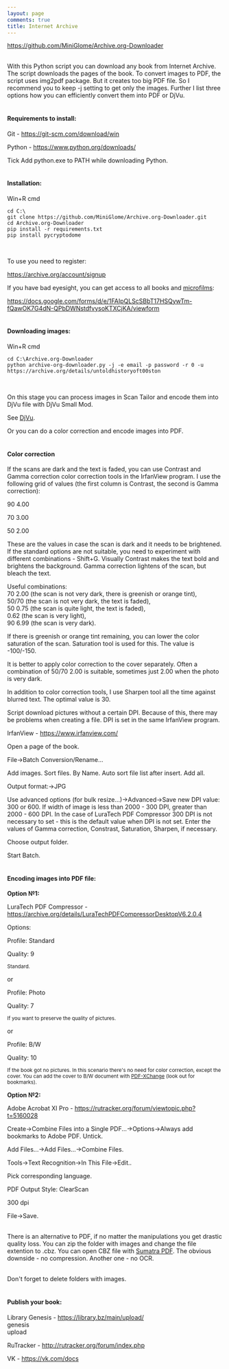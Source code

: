 ```yaml
---
layout: page
comments: true
title: Internet Archive
---
```


<https://github.com/MiniGlome/Archive.org-Downloader>
<br><br>

With this Python script you can download any book from Internet Archive. The script downloads the pages of the book. To convert images to PDF, the script uses img2pdf package. But it creates too big PDF file. So I recommend you to keep -j setting to get only the images. Further I list three options how you can efficiently convert them into PDF or DjVu.
<br><br>

#### Requirements to install:

Git - <https://git-scm.com/download/win>

Python - <https://www.python.org/downloads/>

Tick Add python.exe to PATH while downloading Python.
<br><br>

#### Installation:

Win+R cmd

```
cd C:\
git clone https://github.com/MiniGlome/Archive.org-Downloader.git
cd Archive.org-Downloader
pip install -r requirements.txt
pip install pycryptodome
```
<br>

To use you need to register:

<https://archive.org/account/signup>

If you have bad eyesight, you can get access to all books and [microfilms](https://archive.org/details/sim_microfilm?and%5B%5D=mediatype%3A%22collection%22):

<https://docs.google.com/forms/d/e/1FAIpQLScSBbT17HSQywTm-fQawOK7G4dN-QPbDWNstdfvysoKTXCjKA/viewform>
<br><br>

#### Downloading images:

Win+R cmd

```
cd C:\Archive.org-Downloader
python archive-org-downloader.py -j -e email -p password -r 0 -u https://archive.org/details/untoldhistoryoft00ston
```
<br>

On this stage you can process images in Scan Tailor and encode them into DjVu file with DjVu Small Mod.

See [DjVu](/en/djvu).

Or you can do a color correction and encode images into PDF.
<br><br>

#### Color correction

If the scans are dark and the text is faded, you can use Contrast and Gamma correction color correction tools in the IrfanView program. I use the following grid of values (the first column is Contrast, the second is Gamma correction):

90 4.00

70 3.00

50 2.00

These are the values in case the scan is dark and it needs to be brightened. If the standard options are not suitable, you need to experiment with different combinations - Shift+G. Visually Contrast makes the text bold and brightens the background. Gamma correction lightens of the scan, but bleach the text.

Useful combinations:<br>
70 2.00 (the scan is not very dark, there is greenish or orange tint),<br>
50/70 (the scan is not very dark, the text is faded),<br>
50 0.75 (the scan is quite light, the text is faded),<br>
0.62 (the scan is very light),<br>
90 6.99 (the scan is very dark).

If there is greenish or orange tint remaining, you can lower the color saturation of the scan. Saturation tool is used for this. The value is -100/-150.

It is better to apply color correction to the cover separately. Often a combination of 50/70 2.00 is suitable, sometimes just 2.00 when the photo is very dark.

In addition to color correction tools, I use Sharpen tool all the time against blurred text. The optimal value is 30.

Script download pictures without a certain DPI. Because of this, there may be problems when creating a file. DPI is set in the same IrfanView program.

IrfanView - <https://www.irfanview.com/>

Open a page of the book.

File->Batch Conversion/Rename...

Add images. Sort files. By Name. Auto sort file list after insert. Add all.

Output format:->JPG

Use advanced options (for bulk resize...)->Advanced->Save new DPI value: 300 or 600. If width of image is less than 2000 - 300 DPI, greater than 2000 - 600 DPI. In the case of LuraTech PDF Compressor 300 DPI is not necessary to set - this is the default value when DPI is not set. Enter the values of Gamma correction, Constrast, Saturation, Sharpen, if necessary.

Choose output folder.

Start Batch.
<br><br>

#### Encoding images into PDF file:

**Option №1:**

LuraTech PDF Compressor - <https://archive.org/details/LuraTechPDFCompressorDesktopV6.2.0.4>

Options:

Profile: Standard

Quality: 9

<sup>Standard.</sup>

or

Profile: Photo

Quality: 7

<sup>If you want to preserve the quality of pictures.</sup>

or

Profile: B/W

Quality: 10

<sup>If the book got no pictures. In this scenario there's no need for color correction, except the cover. You can add the cover to B/W document with [PDF-XChange](https://rutracker.org/forum/viewtopic.php?t=6601303) (look out for bookmarks).</sup>

**Option №2:**

Adobe Acrobat XI Pro - <https://rutracker.org/forum/viewtopic.php?t=5160028>

Create->Combine Files into a Single PDF...->Options->Always add bookmarks to Adobe PDF. Untick.

Add Files...->Add Files...->Combine Files.

Tools->Text Recognition->In This File->Edit..

Pick corresponding language.

PDF Output Style: ClearScan

300 dpi

File->Save.
<br><br>

There is an alternative to PDF, if no matter the manipulations you get drastic quality loss. You can zip the folder with images and change the file extention to .cbz. You can open CBZ file with [Sumatra PDF](https://www.sumatrapdfreader.org/download-free-pdf-viewer). The obvious downside - no compression. Another one - no OCR.
<br><br>

Don't forget to delete folders with images.
<br><br>

#### Publish your book:

Library Genesis - <https://library.bz/main/upload/><br>
genesis<br>
upload

RuTracker - <http://rutracker.org/forum/index.php>

VK - <https://vk.com/docs>